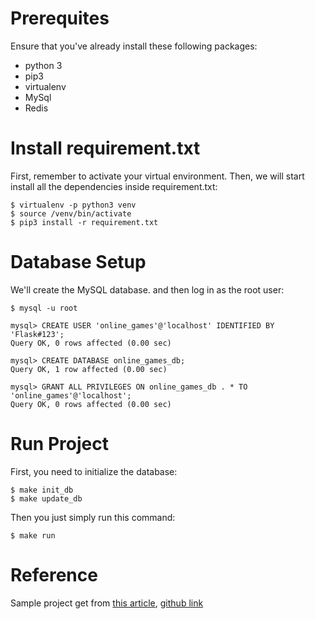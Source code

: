 # Prerequites

Ensure that you've already install these following packages:
* python 3
* pip3
* virtualenv
* MySql
* Redis

# Install requirement.txt

First, remember to activate your virtual environment. Then, we will start install all the dependencies inside requirement.txt:

```
$ virtualenv -p python3 venv
$ source /venv/bin/activate
$ pip3 install -r requirement.txt
```

# Database Setup

We'll create the MySQL database. and then log in as the root user:

```
$ mysql -u root

mysql> CREATE USER 'online_games'@'localhost' IDENTIFIED BY 'Flask#123';
Query OK, 0 rows affected (0.00 sec)

mysql> CREATE DATABASE online_games_db;
Query OK, 1 row affected (0.00 sec)

mysql> GRANT ALL PRIVILEGES ON online_games_db . * TO 'online_games'@'localhost';
Query OK, 0 rows affected (0.00 sec)
```

# Run Project

First, you need to initialize the database:

```
$ make init_db
$ make update_db
```

Then you just simply run this command:

```
$ make run
```

# Reference

Sample project get from [this article](https://medium.freecodecamp.org/structuring-a-flask-restplus-web-service-for-production-builds-c2ec676de563), [github link](https://github.com/cosmic-byte/flask-restplus-boilerplate)